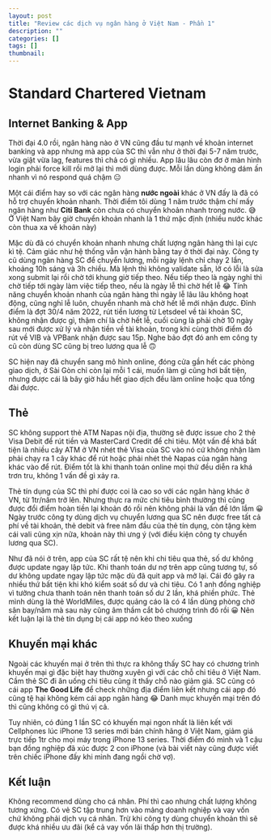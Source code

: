 ```yaml
---
layout: post
title: "Review các dịch vụ ngân hàng ở Việt Nam - Phần 1"
description: ""
categories: []
tags: []
thumbnail: 
---
```


# Standard Chartered Vietnam

## Internet Banking & App

Thời đại 4.0 rồi, ngân hàng nào ở VN cũng đầu tư mạnh về khoản internet banking và app nhưng mà app của SC thì vẫn như ở thời đại 5-7 năm trước, vừa giật vừa lag, features thì chả có gì nhiều. App lâu lâu còn đơ ở màn hình login phải force kill rồi mở lại thì mới dùng được. Mỗi lần dùng không dám ấn nhanh vì nó respond quá chậm 😑

Một cái điểm hay so với các ngân hàng **nước ngoài** khác ở VN đấy là đã có hỗ trợ chuyển khoản nhanh. Thời điểm tôi dùng 1 năm trước thậm chí mấy ngân hàng như **Citi Bank** còn chưa có chuyển khoản nhanh trong nước. 😅 Ở Việt Nam bây giờ chuyển khoản nhanh là 1 thứ mặc định (nhiều nước khác còn thua xa về khoản này)

Mặc dù đã có chuyển khoản nhanh nhưng chất lượng ngân hàng thì lại cực kì tệ. Cảm giác như hệ thống vẫn vận hành bằng tay ở thời đại này. Công ty cũ dùng ngân hàng SC để chuyển lương, mỗi ngày lệnh chỉ chạy 2 lần, khoảng 10h sáng và 3h chiều. Mà lệnh thì không validate sẵn, lỡ có lỗi là sửa xong submit lại rồi chờ tới khung giờ tiếp theo. Nếu tiếp theo là ngày nghỉ thì chờ tiếp tới ngày làm việc tiếp theo, nếu là ngày lễ thì chờ hết lễ 😂 Tính năng chuyển khoản nhanh của ngân hàng thì ngày lễ lâu lâu không hoạt động, cũng nghỉ lễ luôn, chuyển nhanh mà chờ hết lễ mới nhận được. Đỉnh điểm là đợt 30/4 năm 2022, rút tiền lương từ Letsdeel về tài khoản SC, không nhận được gì, thậm chí là chờ hết lễ, cuối cùng là phải chờ 10 ngày sau mới được xử lý và nhận tiền về tài khoản, trong khi cùng thời điểm đó rút về VIB và VPBank nhận được sau 15p. Nghe bảo đợt đó anh em công ty cũ còn dùng SC cũng bị treo lương qua lễ 🙃

SC hiện nay đã chuyển sang mô hình online, đóng cửa gần hết các phòng giao dịch, ở Sài Gòn chỉ còn lại mỗi 1 cái, muốn làm gì cũng hơi bất tiện, nhưng được cái là bây giờ hầu hết giao dịch đều làm online hoặc qua tổng đài được.

## Thẻ

SC không support thẻ ATM Napas nội địa, thường sẽ được issue cho 2 thẻ Visa Debit để rút tiền và MasterCard Credit để chi tiêu. Một vấn đề khá bất tiện là nhiều cây ATM ở VN nhét thẻ Visa của SC vào nó cứ không nhận làm phải chạy ra 1 cây khác để rút hoặc phải nhét thẻ Napas của ngân hàng khác vào để rút. Điểm tốt là khi thanh toán online mọi thứ đều diễn ra khá trơn tru, không 1 vấn đề gì xảy ra.

Thẻ tín dụng của SC thì phí được coi là cao so với các ngân hàng khác ở VN, từ 1tr/năm trở lên. Nhưng thực ra mức chi tiêu bình thường thì cũng được đổi điểm hoàn tiền lại khoản đó rồi nên không phải là vấn đề lớn lắm 😀 Ngày trước công ty dùng dịch vụ chuyển lương qua SC nên được free tất cả phí về tài khoản, thẻ debit và free năm đầu của thẻ tín dụng, còn tặng kèm cái vali cũng xịn nữa, khoản này thì ưng ý (với điều kiện công ty chuyển lương qua SC).

Như đã nói ở trên, app của SC rất tệ nên khi chi tiêu qua thẻ, số dư không được update ngay lập tức. Khi thanh toán dư nợ trên app cũng tương tự, số dư không update ngay lập tức mặc dù đã quit app và mở lại. Cái đó gây ra nhiều thứ bất tiện khi khó kiểm soát số dư và chi tiêu. Có 1 anh đồng nghiệp vì tưởng chưa thanh toán nên thanh toán số dư 2 lần, khá phiền phức. Thẻ mình dùng là thẻ WorldMiles, được quảng cáo là có 4 lần dùng phòng chờ sân bay/năm mà sau này cũng âm thầm cắt bỏ chương trình đó rồi 😀 Nên kết luận lại là thẻ tín dụng bị cái app nó kéo theo xuống

## Khuyến mại khác

Ngoài các khuyến mại ở trên thì thực ra không thấy SC hay có chương trình khuyến mại gì đặc biệt hay thường xuyên gì với các chỗ chi tiêu ở Việt Nam. Cầm thẻ SC đi ăn uống chi tiêu cũng ít thấy chỗ nào giảm giá. SC cũng có cái app **The Good Life** để check những địa điểm liên kết nhưng cái app đó cũng tệ hại không kém cái app ngân hàng 😂 Danh mục khuyến mại trên đó thì cũng không có gì thú vị cả.

Tuy nhiên, có đúng 1 lần SC có khuyến mại ngon nhất là liên kết với Cellphones lúc iPhone 13 series mới bán chính hãng ở Việt Nam, giảm giá trực tiếp 1tr cho mọi máy trong iPhone 13 series. Thời điểm đó mình và 1 cậu bạn đồng nghiệp đã xúc được 2 con iPhone (và bài viết này cũng được viết trên chiếc iPhone đấy khi mình đang ngồi chờ vợ).

## Kết luận

Không recommend dùng cho cá nhân. Phí thì cao nhưng chất lượng không tương xứng. Có vẻ SC tập trung hơn vào mảng doanh nghiệp và vay vốn chứ không phải dịch vụ cá nhân. Trừ khi công ty dùng chuyển khoản thì sẽ được khá nhiều ưu đãi (kể cả vay vốn lãi thấp hơn thị trường).